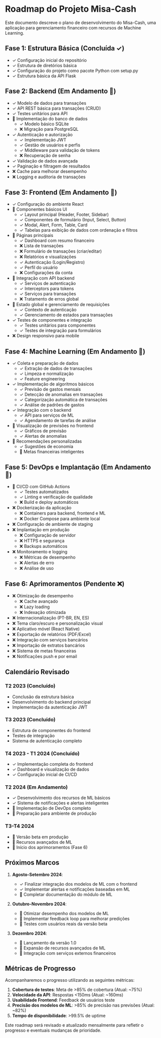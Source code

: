 # Roadmap do Projeto Misa-Cash

Este documento descreve o plano de desenvolvimento do Misa-Cash, uma aplicação para gerenciamento financeiro com recursos de Machine Learning.

## Fase 1: Estrutura Básica (Concluída ✓)
- ✓ Configuração inicial do repositório
- ✓ Estrutura de diretórios básica
- ✓ Configuração do projeto como pacote Python com setup.py
- ✓ Estrutura básica da API Flask

## Fase 2: Backend (Em Andamento 🔄)
- ✓ Modelo de dados para transações
- ✓ API REST básica para transações (CRUD)
- ✓ Testes unitários para API
- 🔄 Implementação do banco de dados
  - ✓ Modelo básico SQLite
  - ❌ Migração para PostgreSQL
- ✓ Autenticação e autorização
  - ✓ Implementação JWT
  - ✓ Gestão de usuários e perfis
  - ✓ Middleware para validação de tokens
  - ❌ Recuperação de senha
- ✓ Validação de dados avançada
- ✓ Paginação e filtragem de resultados
- ❌ Cache para melhorar desempenho
- ❌ Logging e auditoria de transações

## Fase 3: Frontend (Em Andamento 🔄)
- ✓ Configuração do ambiente React
- 🔄 Componentes básicos UI
  - ✓ Layout principal (Header, Footer, Sidebar)
  - ✓ Componentes de formulário (Input, Select, Button)
  - ✓ Modal, Alert, Form, Table, Card
  - ✓ Tabelas para exibição de dados com ordenação e filtros
- 🔄 Páginas principais
  - ✓ Dashboard com resumo financeiro
  - ❌ Lista de transações
  - ❌ Formulário de transações (criar/editar)
  - ❌ Relatórios e visualizações
  - ✓ Autenticação (Login/Registro)
  - ✓ Perfil do usuário
  - ❌ Configurações da conta
- 🔄 Integração com API backend
  - ✓ Serviços de autenticação
  - ✓ Interceptors para tokens
  - ✓ Serviços para transações
  - ❌ Tratamento de erros global
- 🔄 Estado global e gerenciamento de requisições
  - ✓ Contexto de autenticação
  - ✓ Gerenciamento de estados para transações
- ✓ Testes de componentes e integração
  - ✓ Testes unitários para componentes
  - ✓ Testes de integração para formulários
- ❌ Design responsivo para mobile

## Fase 4: Machine Learning (Em Andamento 🔄)
- ✓ Coleta e preparação de dados
  - ✓ Extração de dados de transações
  - ✓ Limpeza e normalização
  - ✓ Feature engineering
- ✓ Implementação de algoritmos básicos
  - ✓ Previsão de gastos mensais
  - ✓ Detecção de anomalias em transações
  - ✓ Categorização automática de transações
  - ✓ Análise de padrões de gastos
- ✓ Integração com o backend
  - ✓ API para serviços de ML
  - ✓ Agendamento de tarefas de análise
- 🔄 Visualização de previsões no frontend
  - ✓ Gráficos de previsão
  - ✓ Alertas de anomalias
- 🔄 Recomendações personalizadas
  - ✓ Sugestões de economia
  - 🔄 Metas financeiras inteligentes

## Fase 5: DevOps e Implantação (Em Andamento 🔄)
- 🔄 CI/CD com GitHub Actions
  - ✓ Testes automatizados
  - ✓ Linting e verificação de qualidade
  - ❌ Build e deploy automáticos
- ❌ Dockerização da aplicação
  - ❌ Containers para backend, frontend e ML
  - ❌ Docker Compose para ambiente local
- ❌ Configuração de ambiente de staging
- ❌ Implantação em produção
  - ❌ Configuração de servidor
  - ❌ HTTPS e segurança
  - ❌ Backups automáticos
- ❌ Monitoramento e logging
  - ❌ Métricas de desempenho
  - ❌ Alertas de erro
  - ❌ Análise de uso

## Fase 6: Aprimoramentos (Pendente ❌)
- ❌ Otimização de desempenho
  - ❌ Cache avançado
  - ❌ Lazy loading
  - ❌ Indexação otimizada
- ❌ Internacionalização (PT-BR, EN, ES)
- ❌ Tema claro/escuro e personalização visual
- ❌ Aplicativo móvel (React Native)
- ❌ Exportação de relatórios (PDF/Excel)
- ❌ Integração com serviços bancários
- ❌ Importação de extratos bancários
- ❌ Sistema de metas financeiras
- ❌ Notificações push e por email

## Calendário Revisado

### T2 2023 (Concluído)
- Conclusão da estrutura básica
- Desenvolvimento do backend principal
- Implementação da autenticação JWT

### T3 2023 (Concluído)
- Estrutura de componentes do frontend
- Testes de integração
- Sistema de autenticação completo

### T4 2023 - T1 2024 (Concluído)
- ✓ Implementação completa do frontend
- ✓ Dashboard e visualização de dados
- ✓ Configuração inicial de CI/CD

### T2 2024 (Em Andamento)
- ✓ Desenvolvimento dos recursos de ML básicos
- ✓ Sistema de notificações e alertas inteligentes
- 🔄 Implementação de DevOps completo
- 🔄 Preparação para ambiente de produção

### T3-T4 2024
- 🔄 Versão beta em produção
- 🔄 Recursos avançados de ML
- 🔄 Início dos aprimoramentos (Fase 6)

## Próximos Marcos

1. **Agosto-Setembro 2024**: 
   - ✓ Finalizar integração dos modelos de ML com o frontend
   - ✓ Implementar alertas e notificações baseadas em ML
   - 🔄 Completar documentação do módulo de ML

2. **Outubro-Novembro 2024**:
   - 🔄 Otimizar desempenho dos modelos de ML
   - 🔄 Implementar feedback loop para melhorar predições
   - 🔄 Testes com usuários reais da versão beta

3. **Dezembro 2024**:
   - 🔄 Lançamento da versão 1.0
   - 🔄 Expansão de recursos avançados de ML
   - 🔄 Integração com serviços externos financeiros

## Métricas de Progresso

Acompanharemos o progresso utilizando as seguintes métricas:

1. **Cobertura de testes**: Meta de >85% de cobertura (Atual: ~75%)
2. **Velocidade da API**: Respostas <150ms (Atual: ~160ms)
3. **Usabilidade Frontend**: Feedback de usuários teste
4. **Precisão dos modelos de ML**: >85% de precisão nas previsões (Atual: ~82%)
5. **Tempo de disponibilidade**: >99.5% de uptime

Este roadmap será revisado e atualizado mensalmente para refletir o progresso e eventuais mudanças de prioridade. 